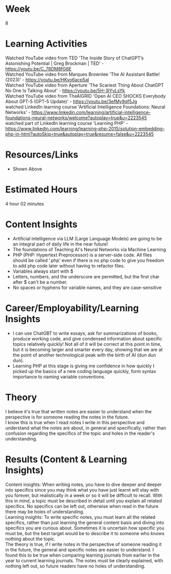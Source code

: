 # Week
8
# Learning Activities
Watched YouTube video from TED 'The Inside Story of ChatGPT’s Astonishing Potential | Greg Brockman | TED' - https://youtu.be/C_78DM8fG6E     
Watched YouTube video from Marques Brownlee 'The AI Assistant Battle! (2023)' - https://youtu.be/HKvo6acp5aI        
Watched YouTube video from Aperture 'The Scariest Thing About ChatGPT No One Is Talking About' - https://youtu.be/5H-3lYvLsYk       
Watched YouTube video from TheAIGRID 'Open AI CEO SHOCKS Everybody About GPT-5 (GPT-5 Update)' - https://youtu.be/3efMy9qf5Jg      
watched LinkedIn learning course 'Artificial Intelligence Foundations: Neural Networks' - https://www.linkedin.com/learning/artificial-intelligence-foundations-neural-networks/welcome?autoplay=true&u=2223545      
watched part of LinkedIn learning course 'Learning PHP' - https://www.linkedin.com/learning/learning-php-2015/solution-embedding-php-in-html?autoSkip=true&autoplay=true&resume=false&u=2223545
# Resources/Links
- Shown Above
# Estimated Hours
4 hour 02 minutes
# Content Insights
- Artificial intelligence via LLM (Large Language Models) are going to be an integral part of daily life in the near future!        
- The foundations of Teaching AI's Neural Networks via Machine Learning        
- PHP (PHP: Hypertext Preprocessor) is a server-side code. All files should be called '.php' even if there is no php code to give you freedom to add php code later without having to refactor files.      
- Variables always start with $         
- Letters, numbers, and the underscore are permitted, but the first char after $ can't be a number.        
- No spaces or hyphens for variable names, and they are case-sensitive        
# Career/Employability/Learning Insights
- I can use ChatGBT to write essays, ask for summarizations of books, produce working code, and give condensed information about specific topics relatively quickly! Not all of it will be correct at this point in time, but it is becoming larger and smarter every day, showing that we are at the point of another technological peak with the birth of AI (dun dun dun).       
- Learning PHP at this stage is giving me confidence in how quickly I picked up the basics of a new coding language quickly, form syntax importance to naming variable conventions.
# Theory
I believe it's true that written notes are easier to understand when the perspective is for someone reading the notes in the future.       
I know this is true when I read notes I write in this perspective and understand what the notes are about, in general and specifically, rather than confusion regarding the specifics of the topic and holes in the reader's understanding.    
# Results (Content & Learning Insights)
Content insights: When writing notes, you have to dive deeper and deeper into specifics since you may think what you have just learnt will stay with you forever, but realistically in a week or so it will be difficult to recall. With this in mind, a topic must be described in detail until you explain all related specifics. No specifics can be left out, otherwise when read in the future there may be holes of understanding.       
Learning insights: To write specific notes, you must learn all the related specifics, rather than just learning the general content basis and diving into specifics you are curious about. Sometimes it is uncertain how specific you must be, but the best target would be to describe it to someone who knows nothing about the topic.       
The theory is true, if I write notes in the perspective of someone reading it in the future, the general and specific notes are easier to understand. I found this to be true when comparing learning journals from earlier in the year to current learning journals. The notes must be clearly explained, with nothing left out, so future readers have no holes of understanding. 